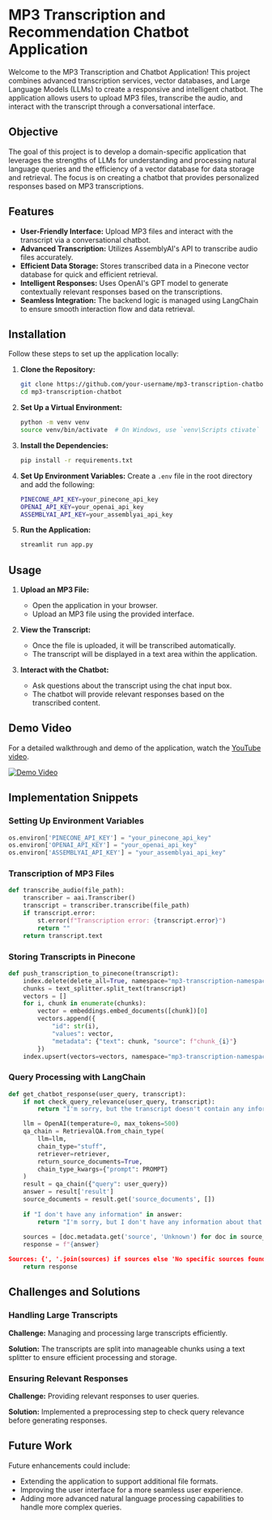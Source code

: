 
# MP3 Transcription and Recommendation Chatbot Application

Welcome to the MP3 Transcription and Chatbot Application! This project combines advanced transcription services, vector databases, and Large Language Models (LLMs) to create a responsive and intelligent chatbot. The application allows users to upload MP3 files, transcribe the audio, and interact with the transcript through a conversational interface.

## Objective

The goal of this project is to develop a domain-specific application that leverages the strengths of LLMs for understanding and processing natural language queries and the efficiency of a vector database for data storage and retrieval. The focus is on creating a chatbot that provides personalized responses based on MP3 transcriptions.

## Features

- **User-Friendly Interface:** Upload MP3 files and interact with the transcript via a conversational chatbot.
- **Advanced Transcription:** Utilizes AssemblyAI's API to transcribe audio files accurately.
- **Efficient Data Storage:** Stores transcribed data in a Pinecone vector database for quick and efficient retrieval.
- **Intelligent Responses:** Uses OpenAI's GPT model to generate contextually relevant responses based on the transcriptions.
- **Seamless Integration:** The backend logic is managed using LangChain to ensure smooth interaction flow and data retrieval.

## Installation

Follow these steps to set up the application locally:

1. **Clone the Repository:**
    ```sh
    git clone https://github.com/your-username/mp3-transcription-chatbot.git
    cd mp3-transcription-chatbot
    ```

2. **Set Up a Virtual Environment:**
    ```sh
    python -m venv venv
    source venv/bin/activate  # On Windows, use `venv\Scripts ctivate`
    ```

3. **Install the Dependencies:**
    ```sh
    pip install -r requirements.txt
    ```

4. **Set Up Environment Variables:**
    Create a `.env` file in the root directory and add the following:
    ```sh
    PINECONE_API_KEY=your_pinecone_api_key
    OPENAI_API_KEY=your_openai_api_key
    ASSEMBLYAI_API_KEY=your_assemblyai_api_key
    ```

5. **Run the Application:**
    ```sh
    streamlit run app.py
    ```

## Usage

1. **Upload an MP3 File:**
   - Open the application in your browser.
   - Upload an MP3 file using the provided interface.

2. **View the Transcript:**
   - Once the file is uploaded, it will be transcribed automatically.
   - The transcript will be displayed in a text area within the application.

3. **Interact with the Chatbot:**
   - Ask questions about the transcript using the chat input box.
   - The chatbot will provide relevant responses based on the transcribed content.

## Demo Video

For a detailed walkthrough and demo of the application, watch the [YouTube video](https://youtu.be/b9eJE_mo6bk).

[![Demo Video](https://img.youtube.com/vi/b9eJE_mo6bk/0.jpg)](https://youtu.be/b9eJE_mo6bk)

## Implementation Snippets

### Setting Up Environment Variables

```python
os.environ['PINECONE_API_KEY'] = "your_pinecone_api_key"
os.environ['OPENAI_API_KEY'] = "your_openai_api_key"
os.environ['ASSEMBLYAI_API_KEY'] = "your_assemblyai_api_key"
```

### Transcription of MP3 Files

```python
def transcribe_audio(file_path):
    transcriber = aai.Transcriber()
    transcript = transcriber.transcribe(file_path)
    if transcript.error:
        st.error(f"Transcription error: {transcript.error}")
        return ""
    return transcript.text
```

### Storing Transcripts in Pinecone

```python
def push_transcription_to_pinecone(transcript):
    index.delete(delete_all=True, namespace="mp3-transcription-namespace")
    chunks = text_splitter.split_text(transcript)
    vectors = []
    for i, chunk in enumerate(chunks):
        vector = embeddings.embed_documents([chunk])[0]
        vectors.append({
            "id": str(i),
            "values": vector,
            "metadata": {"text": chunk, "source": f"chunk_{i}"}
        })
    index.upsert(vectors=vectors, namespace="mp3-transcription-namespace")
```

### Query Processing with LangChain

```python
def get_chatbot_response(user_query, transcript):
    if not check_query_relevance(user_query, transcript):
        return "I'm sorry, but the transcript doesn't contain any information related to your question."

    llm = OpenAI(temperature=0, max_tokens=500)
    qa_chain = RetrievalQA.from_chain_type(
        llm=llm,
        chain_type="stuff",
        retriever=retriever,
        return_source_documents=True,
        chain_type_kwargs={"prompt": PROMPT}
    )
    result = qa_chain({"query": user_query})
    answer = result['result']
    source_documents = result.get('source_documents', [])
    
    if "I don't have any information" in answer:
        return "I'm sorry, but I don't have any information about that in the provided transcript."
    
    sources = [doc.metadata.get('source', 'Unknown') for doc in source_documents]
    response = f"{answer}

Sources: {', '.join(sources) if sources else 'No specific sources found'}"
    return response
```

## Challenges and Solutions

### Handling Large Transcripts

**Challenge:** Managing and processing large transcripts efficiently.

**Solution:** The transcripts are split into manageable chunks using a text splitter to ensure efficient processing and storage.

### Ensuring Relevant Responses

**Challenge:** Providing relevant responses to user queries.

**Solution:** Implemented a preprocessing step to check query relevance before generating responses.

## Future Work

Future enhancements could include:

- Extending the application to support additional file formats.
- Improving the user interface for a more seamless user experience.
- Adding more advanced natural language processing capabilities to handle more complex queries.

